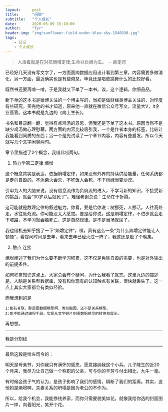 ```yaml
---
layout:     post
title:      "闲聊"
subtitle:   "个人成长"
date:       2020-05-09 15:10:00
author:     "Tyr"
header-img: "img/sunflower-field-under-blue-sky-1540330.jpg"
tags:
    - 日记
    - 个人成长
---
```


> 人活着就是在对抗熵增定律,生命以负熵为生。  -- 薛定谔

已经好几天没有写文字了，一方面面向数据应用设计看到第三章，内容需要多做消化，另一方面，最近确实也是有些倦怠，毕竟还是唱歌跳舞什么的比较好看。

既然书还要再啃一啃，于是我就又下单了一本书。诶，这个逻辑，你细品品。

新下单的这本书是微博关注的一个博主写的，当初是做财经类博主关注的，对印度有些研究。买完他的书才知道，原来他一直就在微信公众号写文，流量大V，it企业高管。这本书就是九边的《向上生长》。

书名和目录翻一翻，觉得有点鸡汤的意思，但我还是下单了这本书。原因当然不是缺少鸡汤做心理慰藉，两方面的内容比较吸引我，一个是作者本身的标签，比较让我能看到同质的东西；另一个是先试读了一个章节内容，内容有些启发，所以今天就写几个文字闲聊两句。

章节里描述了2个概念，我借此唠两句。

1. 热力学第二定律 熵增

这个概念其实是表达，依据熵增定律，如果没有外界的持续供给能量，任何系统都是走向自毁的。不添柴火会灭，不吃饭人会死，不下雨绿洲变沙漠。

引申为人的大脑来说，没有信息流作为负熵流的进入，不学习新的知识，不接受新的挑战，就会“30岁以后就死了”。难怪老谢总说：生命在于折腾。

这可能就是数理定律的叙述魅力。你看，要是给你说：树挪死，人挪活。人往高处走，水往低处流。你可能没太大感觉。要是给你说，这是熵增定律，不进步就会走下坡路，不学习就会脑死亡，这是自然规律。是不是当场就尿了。

我也借机去知乎搜了一下“熵增定律”，嘿，真有这么一条“为什么熵增定律能让人顿悟”，看提问时间是去年，看来去年已经火过一阵了，我这还是赶了个晚集。

2. 触点 连接

熵增阐述了我们为什么要不断学习积累，这不仅是免除自毁的需要，也是对外输出的前提条件。

如何积累知识这点上，大家总会有个疑问，为什么我看了就忘。这里九边的描述是，人脑是关系型数据库，没有和你现有的认知触点有关联，很快就丢失了。这一点上其实大家都会有类似经验。

而我想到的是

```
1:都有关联，那是图数据模型啊，类似脑图，还不是关系模型。 
2:能不能通过编程手段，实现从文字碎片到图数据模型的转换和展示。
```

再想想。

---
我是分割线

---

最后这段是给左司令的：

明天是母亲节，对你我只有满怀的感恩，愿意接纳我这个小兵。儿子降生的近20个月来，我尽力让自己做一个称职的父亲，可与你的辛劳与付出相比，九牛一毫。

有时候会孩子气的认为，是孩子影响了我们的感情，隔断了我们的距离。其实，这他妈是熵增啊，夫妻关系的坍塌是因为老公的不作为。

所以，给我个机会，我能挣钱养家，而你只需要貌美如花。就像我给你选的封面图片一样，向着阳光，笑开个花。